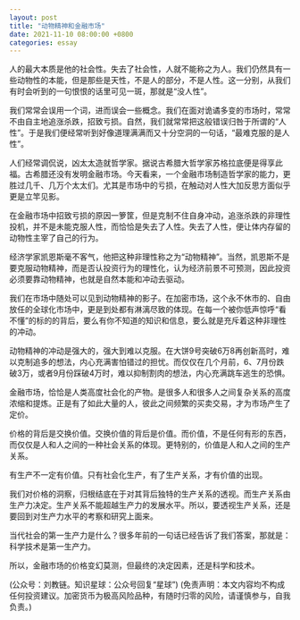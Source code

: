 ```yaml
---
layout: post
title: "动物精神和金融市场"
date: 2021-11-10 08:00:00 +0800
categories: essay
---
```


人的最大本质是他的社会性。失去了社会性，人就不能称之为人。我们仍然具有一些动物性的本能，但是那些是天性，不是人的部分，不是人性。这一分别，从我们有时会听到的一句恨恨的话里可见一斑，那就是“没人性”。

我们常常会误用一个词，进而误会一些概念。我们在面对诡谲多变的市场时，常常不由自主地追涨杀跌，招致亏损。自然，我们就常常把这般错误归咎于所谓的“人性”。于是我们便经常听到好像道理满满而又十分空洞的一句话，“最难克服的是人性”。

人们经常调侃说，凶太太造就哲学家。据说古希腊大哲学家苏格拉底便是得享此福。古希腊还没有发明金融市场。今天看来，一个金融市场制造哲学家的能力，更胜过几千、几万个太太们。尤其是市场中的亏损，在触动对人性大加反思方面似乎更是立竿见影。

在金融市场中招致亏损的原因一箩筐，但是克制不住自身冲动，追涨杀跌的非理性投机，并不是未能克服人性，而恰恰是失去了人性。失去了人性，便让体内存留的动物性主宰了自己的行为。

经济学家凯恩斯毫不客气，他把这种非理性称之为“动物精神”。当然，凯恩斯不是要克服动物精神，而是否认投资行为的理性化，认为经济前景不可预测，因此投资必须要靠动物精神，也就是自然本能和冲动去驱动。

我们在市场中随处可以见到动物精神的影子。在加密市场，这个永不休市的、自由放任的全球化市场中，更是到处都有淋漓尽致的体现。在每一个被你低声惊呼“看不懂”的标的的背后，要么有你不知道的知识和信息，要么就是充斥着这种非理性的冲动。

动物精神的冲动是强大的，强大到难以克服。在大饼9号突破6万8再创新高时，难以克制追多的想法，内心充满害怕错过的担忧。而仅仅在几个月前，6、7月份跌破3万，或者9月份踩破4万时，难以抑制割肉的想法，内心充满跳车逃生的恐惧。

金融市场，恰恰是人类高度社会化的产物。是很多人和很多人之间复杂关系的高度浓缩和提炼。正是有了如此大量的人，彼此之间频繁的买卖交易，才为市场产生了定价。

价格的背后是交换价值。交换价值的背后是价值。而价值，不是任何有形的东西，而仅仅是人和人之间的一种社会关系的体现。更特别的，价值是人和人之间的生产关系。

有生产不一定有价值。只有社会化生产，有了生产关系，才有价值的出现。

我们对价格的洞察，归根结底在于对其背后独特的生产关系的透视。而生产关系由生产力决定。生产关系不能超越生产力的发展水平。所以，要透视生产关系，还是要回到对生产力水平的考察和研究上面来。

当代社会的第一生产力是什么？很多年前的一句话已经告诉了我们答案，那就是：科学技术是第一生产力。

所以，金融市场的价格变幻莫测，但最终的决定因素，还是科学和技术。

(公众号：刘教链。知识星球：公众号回复“星球”)
(免责声明：本文内容均不构成任何投资建议。加密货币为极高风险品种，有随时归零的风险，请谨慎参与，自我负责。)
